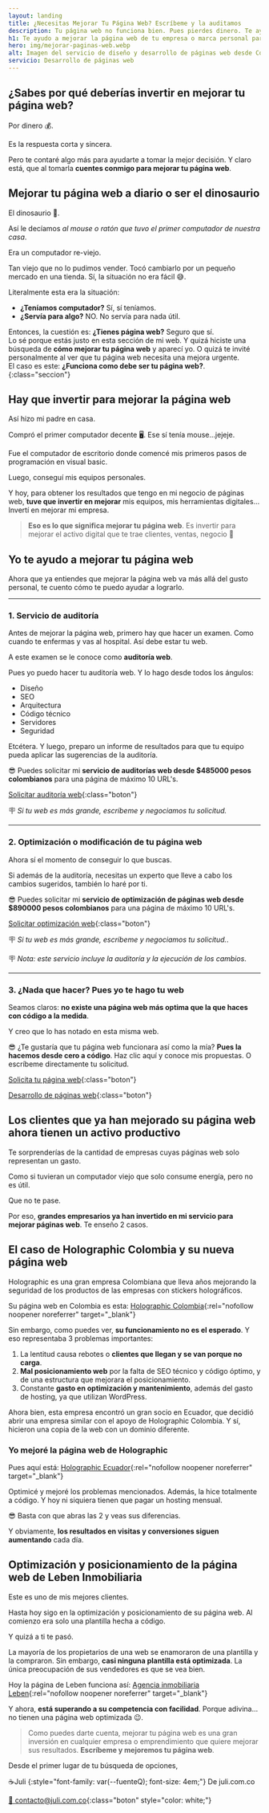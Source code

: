 ```yaml
---
layout: landing
title: ¿Necesitas Mejorar Tu Página Web? Escríbeme y la auditamos
description: Tu página web no funciona bien. Pues pierdes dinero. Te ayudo a mejorar o modificar la página web de tu empresa. Verás la diferencia en resultados.
h1: Te ayudo a mejorar la página web de tu empresa o marca personal para que consigas mejores resultados 🤑
hero: img/mejorar-paginas-web.webp
alt: Imagen del servicio de diseño y desarrollo de páginas web desde Colombia
servicio: Desarrollo de páginas web
---
```

## ¿Sabes por qué deberías invertir en mejorar tu página web?

Por dinero 💰.

Es la respuesta corta y sincera.

Pero te contaré algo más para ayudarte a tomar la mejor decisión. Y claro está, que al tomarla **cuentes conmigo para mejorar tu página web**.

## Mejorar tu página web a diario o ser el dinosaurio

El dinosaurio 🦕.

Así le decíamos *al mouse o ratón que tuvo el primer computador de nuestra casa*.

Era un computador re-viejo.

Tan viejo que no lo pudimos vender. Tocó cambiarlo por un pequeño mercado en una tienda. Sí, la situación no era fácil 😅.

Literalmente esta era la situación:

- **¿Teníamos computador?** Sí, sí teníamos.
- **¿Servía para algo?** NO. No servía para nada útil.

Entonces, la cuestión es: **¿Tienes página web?** Seguro que sí.  
Lo sé porque estás justo en esta sección de mi web. Y quizá hiciste una búsqueda de **cómo mejorar tu página web** y aparecí yo. O quizá te invité personalmente al ver que tu página web necesita una mejora urgente.  
El caso es este: **¿Funciona como debe ser tu página web?**.
{:class="seccion"}

## Hay que invertir para mejorar la página web

Así hizo mi padre en casa.

Compró el primer computador decente 🖥️. Ese sí tenía mouse...jejeje.

Fue el computador de escritorio donde comencé mis primeros pasos de programación en visual basic.

Luego, conseguí mis equipos personales.

Y hoy, para obtener los resultados que tengo en mi negocio de páginas web, **tuve que invertir en mejorar** mis equipos, mis herramientas digitales... Invertí en mejorar mi empresa.

>**Eso es lo que significa mejorar tu página web**. Es invertir para mejorar el activo digital que te trae clientes, ventas, negocio 🚀

## Yo te ayudo a mejorar tu página web

Ahora que ya entiendes que mejorar la página web va más allá del gusto personal, te cuento cómo te puedo ayudar a lograrlo.

----

### 1. Servicio de auditoría

Antes de mejorar la página web, primero hay que hacer un examen. Como cuando te enfermas y vas al hospital. Así debe estar tu web.

A este examen se le conoce como **auditoría web**.

Pues yo puedo hacer tu auditoría web. Y lo hago desde todos los ángulos:

- Diseño
- SEO
- Arquitectura
- Código técnico
- Servidores
- Seguridad

Etcétera. Y luego, preparo un informe de resultados para que tu equipo pueda aplicar las sugerencias de la auditoría.

😎 Puedes solicitar mi **servicio de auditorías web desde $485000 pesos colombianos** para una página de máximo 10 URL's.

[Solicitar auditoría web]({{site.email}} "Solicita una auditoría web"){:class="boton"}

🪧  *Si tu web es más grande, escríbeme y negociamos tu solicitud.*

----

### 2. Optimización o modificación de tu página web

Ahora sí el momento de conseguir lo que buscas.

Si además de la auditoría, necesitas un experto que lleve a cabo los cambios sugeridos, también lo haré por ti.

😎 Puedes solicitar mi **servicio de optimización de páginas web desde $890000 pesos colombianos** para una página de máximo 10 URL's.

[Solicitar optimización web]({{site.email}} "Solicita una optimización de páginas web"){:class="boton"}

🪧 *Si tu web es más grande, escríbeme y negociamos tu solicitud.*.

🪧 *Nota: este servicio incluye la auditoría y la ejecución de los cambios*.

----

### 3. ¿Nada que hacer? Pues yo te hago tu web

Seamos claros: **no existe una página web más optima que la que haces con código a la medida**.

Y creo que lo has notado en esta misma web.

😎 ¿Te gustaría que tu página web funcionara así como la mía? **Pues la hacemos desde cero a código**. Haz clic aquí y conoce mis propuestas. O escríbeme directamente tu solicitud.

[Solicita tu página web]({{site.email}} "Solicita una página web"){:class="boton"}

[Desarrollo de páginas web]({{'desarrollo-paginas-web'|relative_url}} "Diseño de páginas web"){:class="boton"}

## Los clientes que ya han mejorado su página web ahora tienen un activo productivo

Te sorprenderías de la cantidad de empresas cuyas páginas web solo representan un gasto.

Como si tuvieran un computador viejo que solo consume energía, pero no es útil.

Que no te pase.

Por eso, **grandes empresarios ya han invertido en mi servicio para mejorar páginas web**. Te enseño 2 casos.

## El caso de Holographic Colombia y su nueva página web

Holographic es una gran empresa Colombiana que lleva años mejorando la seguridad de los productos de las empresas con stickers holográficos.

Su página web en Colombia es esta: [Holographic Colombia](https://holographic.com.co){:rel="nofollow noopener noreferrer" target="_blank"}

Sin embargo, como puedes ver, **su funcionamiento no es el esperado**. Y eso representaba 3 problemas importantes:

1. La lentitud causa rebotes o **clientes que llegan y se van porque no carga**.
2. **Mal posicionamiento web** por la falta de SEO técnico y código óptimo, y de una estructura que mejorara el posicionamiento.
3. Constante **gasto en optimización y mantenimiento**, además del gasto de hosting, ya que utilizan WordPress.

Ahora bien, esta empresa encontró un gran socio en Ecuador, que decidió abrir una empresa similar con el apoyo de Holographic Colombia. Y sí, hicieron una copia de la web con un dominio diferente.

### Yo mejoré la página web de Holographic

Pues aquí está: [Holographic Ecuador](https://holographic.ec){:rel="nofollow noopener noreferrer" target="_blank"}

Optimicé y mejoré los problemas mencionados. Además, la hice totalmente a código. Y hoy ni siquiera tienen que pagar un hosting mensual.

😎 Basta con que abras las 2 y veas sus diferencias.

Y obviamente, **los resultados en visitas y conversiones siguen aumentando** cada día.

## Optimización y posicionamiento de la página web de Leben Inmobiliaria

Este es uno de mis mejores clientes.

Hasta hoy sigo en la optimización y posicionamiento de su página web. Al comienzo era solo una plantilla hecha a código.

Y quizá a ti te pasó.

La mayoría de los propietarios de una web se enamoraron de una plantilla y la compraron. Sin embargo, **casi ninguna plantilla está optimizada**. La única preocupación de sus vendedores es que se vea bien.

Hoy la página de Leben funciona así: [Agencia inmobiliaria Leben](https://lebeninmobiliaria.com){:rel="nofollow noopener noreferrer" target="_blank"}

Y ahora, **está superando a su competencia con facilidad**. Porque adivina... no tienen una página web optimizada 😉.

>Como puedes darte cuenta, mejorar tu página web es una gran inversión en cualquier empresa o emprendimiento que quiere mejorar sus resultados. **Escríbeme y mejoremos tu página web**.

Desde el primer lugar de tu búsqueda de opciones,

☕Juli
{:style="font-family: var(--fuenteQ); font-size: 4em;"}
De juli.com.co

[📧 contacto@juli.com.co]({{site.email}}){:class="boton" style="color: white;"}
